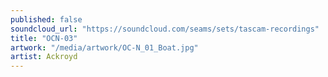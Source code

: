 ```yaml
---
published: false
soundcloud_url: "https://soundcloud.com/seams/sets/tascam-recordings"
title: "OCN-03"
artwork: "/media/artwork/OC-N_01_Boat.jpg"
artist: Ackroyd
---
```

